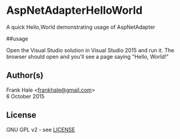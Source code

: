 # AspNetAdapterHelloWorld
A quick Hello,World demonstrating usage of AspNetAdapter

##usage

Open the Visual Studio solution in Visual Studio 2015 and run it. The browser
should open and you'll see a page saying "Hello, World!"

## Author(s)

Frank Hale &lt;frankhale@gmail.com&gt;  
6 October 2015

## License

GNU GPL v2 - see [LICENSE](LICENSE)
